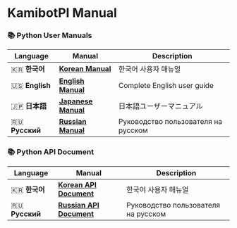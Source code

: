 # KamibotPI Manual
### 📚 Python User Manuals
| Language | Manual | Description |
|----------|--------|-------------|
| 🇰🇷 **한국어** | [**Korean Manual**](manual_ko.md) | 한국어 사용자 매뉴얼 |
| 🇺🇸 **English** | [**English Manual**](manual_en.md) | Complete English user guide |
| 🇯🇵 **日本語** | [**Japanese Manual**](manual_ja.md) | 日本語ユーザーマニュアル |
| 🇷🇺 **Русский** | [**Russian Manual**](manual_ru.md) | Руководство пользователя на русском |
  
### 📚 Python API Document
| Language | Manual | Description |
|----------|--------|-------------|
| 🇰🇷 **한국어** | [**Korean API Document**](docs/apidocs_ko.md) | 한국어 사용자 매뉴얼 |
| 🇷🇺 **Русский** | [**Russian API Document**](docs/apidocs_ru.md) | Руководство пользователя на русском |
